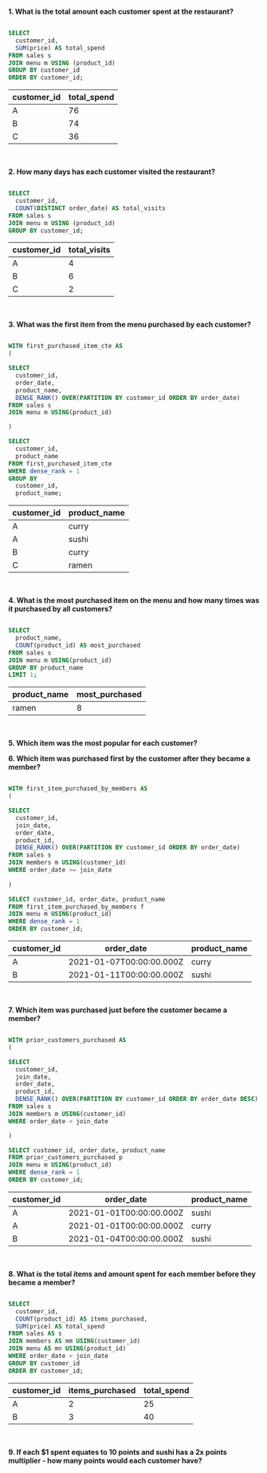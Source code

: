 **1. What is the total amount each customer spent at the restaurant?**

````sql

SELECT 
  customer_id, 
  SUM(price) AS total_spend
FROM sales s 
JOIN menu m USING (product_id)
GROUP BY customer_id
ORDER BY customer_id;

````

| customer_id | total_spend |
| ----------- | ----------- |
| A           | 76          |
| B           | 74          |
| C           | 36          |

<br/>

 **2. How many days has each customer visited the restaurant?**

````sql

SELECT 
  customer_id, 
  COUNT(DISTINCT order_date) AS total_visits
FROM sales s 
JOIN menu m USING (product_id)
GROUP BY customer_id;

````

| customer_id | total_visits |
| ----------- | ------------ |
| A           | 4            |
| B           | 6            |
| C           | 2            |

<br/>

**3. What was the first item from the menu purchased by each customer?**

````sql

WITH first_purchased_item_cte AS
(

SELECT 
  customer_id, 
  order_date, 
  product_name, 
  DENSE_RANK() OVER(PARTITION BY customer_id ORDER BY order_date)
FROM sales s
JOIN menu m USING(product_id)

)

SELECT 
  customer_id,
  product_name
FROM first_purchased_item_cte
WHERE dense_rank = 1
GROUP BY 
  customer_id, 
  product_name;

````

| customer_id | product_name |
| ----------- | ------------ |
| A           | curry        |
| A           | sushi        |
| B           | curry        |
| C           | ramen        |

<br/>

**4. What is the most purchased item on the menu and how many times was it purchased by all customers?**

````sql

SELECT 
  product_name,
  COUNT(product_id) AS most_purchased
FROM sales s
JOIN menu m USING(product_id)
GROUP BY product_name
LIMIT 1;

````

| product_name | most_purchased |
| ------------ | -------------- |
| ramen        | 8              |

<br/>

**5. Which item was the most popular for each customer?**

**6. Which item was purchased first by the customer after they became a member?**

````sql

WITH first_item_purchased_by_members AS
(

SELECT 
  customer_id,
  join_date,
  order_date,
  product_id,
  DENSE_RANK() OVER(PARTITION BY customer_id ORDER BY order_date)
FROM sales s
JOIN members m USING(customer_id)
WHERE order_date >= join_date
  
)

SELECT customer_id, order_date, product_name
FROM first_item_purchased_by_members f
JOIN menu m USING(product_id)
WHERE dense_rank = 1
ORDER BY customer_id;

````

| customer_id | order_date               | product_name |
| ----------- | ------------------------ | ------------ |
| A           | 2021-01-07T00:00:00.000Z | curry        |
| B           | 2021-01-11T00:00:00.000Z | sushi        |

<br/>

**7. Which item was purchased just before the customer became a member?**

````sql

WITH prior_customers_purchased AS
(

SELECT 
  customer_id,
  join_date,
  order_date,
  product_id,
  DENSE_RANK() OVER(PARTITION BY customer_id ORDER BY order_date DESC)
FROM sales s
JOIN members m USING(customer_id)
WHERE order_date < join_date

)

SELECT customer_id, order_date, product_name
FROM prior_customers_purchased p
JOIN menu m USING(product_id)
WHERE dense_rank = 1
ORDER BY customer_id;

````

| customer_id | order_date               | product_name |
| ----------- | ------------------------ | ------------ |
| A           | 2021-01-01T00:00:00.000Z | sushi        |
| A           | 2021-01-01T00:00:00.000Z | curry        |
| B           | 2021-01-04T00:00:00.000Z | sushi        |

<br/>

**8. What is the total items and amount spent for each member before they became a member?**

````sql

SELECT 
  customer_id,
  COUNT(product_id) AS items_purchased,
  SUM(price) AS total_spend
FROM sales AS s
JOIN members AS mm USING(customer_id)
JOIN menu AS mn USING(product_id)
WHERE order_date < join_date
GROUP BY customer_id
ORDER BY customer_id;

````

| customer_id | items_purchased | total_spend |
| ----------- | --------------- | ----------- |
| A           | 2               | 25          |
| B           | 3               | 40          |

<br/>

**9. If each $1 spent equates to 10 points and sushi has a 2x points multiplier - how many points would each customer have?**


